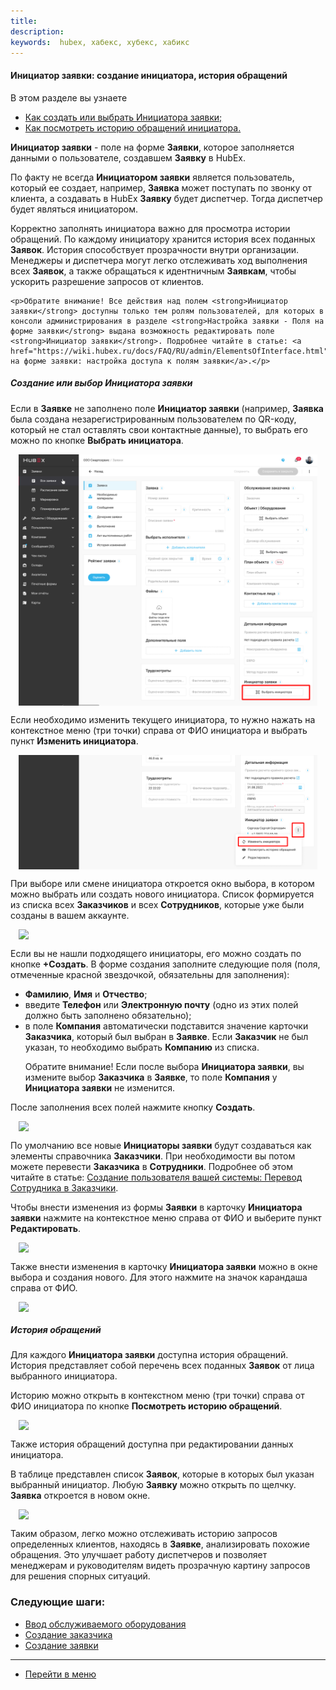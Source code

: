 ```yaml
---
title:
description:
keywords:  hubex, хабекс, хубекс, хабикс
---
```


#### Инициатор заявки: создание инициатора, история обращений
В этом разделе вы узнаете
<html>
<meta charset="utf-8">

<ul>
    <li><a href="#initiator">Как создать или выбрать Инициатора заявки;</a></li>
    <li><a href="#history">Как посмотреть историю обращений инициатора.</a></li>


</ul>
</html>

<body>
<p><strong>Инициатор заявки</strong> - поле на форме <strong>Заявки</strong>, которое заполняется данными о
    пользователе, создавшем
    <strong>Заявку</strong> в HubEx. </p>

<p>По факту не всегда <strong>Инициатором заявки</strong> является пользователь, который ее создает, например,
    <strong>Заявка</strong> может поступать по звонку от
    клиента, а создавать в HubEx <strong>Заявку</strong> будет диспетчер. Тогда диспетчер будет являться инициатором.
</p>

<p>Корректно заполнять инициатора важно для просмотра истории обращений. По каждому инициатору хранится история
    всех поданных <strong>Заявок</strong>. История способствует прозрачности внутри организации.
    Менеджеры и диспетчера
    могут легко отслеживать ход выполнения всех <strong>Заявок</strong>, а также обращаться к идентничным
    <strong>Заявкам</strong>, чтобы ускорить разрешение запросов
    от клиентов.</p>

    <p>Обратите внимание! Все действия над полем <strong>Инициатор заявки</strong> доступны только тем ролям пользователей, для которых в консоли администрирования в разделе <strong>Настройка заявки - Поля на форме заявки</strong> выдана возможность редактировать поле <strong>Инициатор заявки</strong>. Подробнее читайте в статье: <a href="https://wiki.hubex.ru/docs/FAQ/RU/admin/ElementsOfInterface.html">Поля на форме заявки: настройка доступа к полям заявки</a>.</p>

<h5 id="initiator">Создание или выбор Инициатора заявки</h5>
<p>Если в <strong>Заявке</strong> не заполнено поле <strong>Инициатор заявки</strong> (например, <strong>Заявка</strong>
    была создана
    незарегистрированным пользователем по QR-коду, который не стал оставлять свои контактные данные), то выбрать его
    можно по кнопке <strong>Выбрать
    инициатора</strong>. </p>


<div>
    <img style="margin: 0 auto; display: block; max-width: 95%;"
         src="/attachments/images/FAQ/USER/UsersRequests/Ticket.jpg"/>
</div>

<p>Если необходимо изменить текущего инициатора, то нужно нажать на контекстное меню (три точки) справа от ФИО
    инициатора и
    выбрать пункт <strong>Изменить инициатора</strong>.</p>

<div>
    <img style="margin: 0 auto; display: block; max-width: 95%;"
         src="/attachments/images/FAQ/USER/UsersRequests/Initiator.jpg"/>
</div>

<p>При выборе или смене инициатора откроется окно выбора, в котором можно выбрать или создать нового инициатора. Список
    формируется из списка всех <strong>Заказчиков</strong> и всех <strong>Сотрудников</strong>, которые уже были
    созданы в вашем аккаунте. </p>
<div>
    <img style="margin: 0 auto; display: block; max-width: 95%;"
         src="/attachments/images/FAQ/USER/UsersRequests/.jpg"/>
</div>

<p>Если вы не нашли подходящего инициаторы, его можно создать по кнопке <strong>+Создать</strong>. В форме создания
    заполните следующие
    поля (поля, отмеченные красной звездочкой, обязательны для заполнения):</p>
<ul>
    <li><strong>Фамилию</strong>, <strong>Имя</strong> и <strong>Отчество</strong>;</li>
    <li>введите <strong>Телефон</strong> или <strong>Электронную почту</strong> (одно из этих полей должно быть
        заполнено обязательно);
    </li>
    <li>в поле <strong>Компания</strong> автоматически подставится значение карточки <strong>Заказчика</strong>, который
        был выбран в <strong>Заявке</strong>.
        Если <strong>Заказчик</strong>
        не был указан, то необходимо выбрать <strong>Компанию</strong> из списка.
        <p>Обратите внимание! Если после выбора <strong>Инициатора заявки</strong>, вы измените выбор
            <strong>Заказчика</strong> в <strong>Заявке</strong>, то поле <strong>Компания</strong> у
            <strong>Инициатора заявки</strong> не изменится.</p>
    </li>
</ul>

<p>После заполнения всех полей нажмите кнопку <strong>Создать</strong>.</p>
<div>
    <img style="margin: 0 auto; display: block; max-width: 95%;"
         src="/attachments/images/FAQ/USER/UsersRequests/.jpg"/>
</div>

<p>По умолчанию все новые <strong>Инициаторы заявки</strong> будут создаваться как элементы справочника <strong>Заказчики</strong>. При необходимости вы
    потом можете перевести <strong>Заказчика</strong> в <strong>Сотрудники</strong>. Подробнее об этом читайте в статье: <a
            href="https://wiki.hubex.ru/docs/FAQ/RU/user/CreatingUser.html#movetocust">Создание пользователя
        вашей системы: Перевод Сотрудника в Заказчики</a>.</p>

<p>Чтобы внести изменения из формы <strong>Заявки</strong> в карточку <strong>Инициатора заявки</strong> нажмите на
    контекстное меню
    справа от ФИО и выберите пункт <strong>Редактировать</strong>.</p>
<div>
    <img style="margin: 0 auto; display: block; max-width: 95%;"
         src="/attachments/images/FAQ/USER/UsersRequests/.jpg"/>
</div>

<p>Также внести изменения в карточку <strong>Инициатора заявки</strong> можно в окне выбора и создания нового. Для этого
    нажмите на значок
    карандаша справа от ФИО.</p>
<div>
    <img style="margin: 0 auto; display: block; max-width: 95%;"
         src="/attachments/images/FAQ/USER/UsersRequests/.jpg"/>
</div>

<h5 id="history">История обращений</h5>
<p>Для каждого <strong>Инициатора заявки</strong> доступна история обращений. История представляет собой перечень всех
    поданных <strong>Заявок</strong> от лица выбранного инициатора.</p>
<p>Историю можно открыть в контекстном меню (три точки) справа от ФИО инициатора по кнопке <strong>Посмотреть историю
    обращений</strong>.</p>
<div>
    <img style="margin: 0 auto; display: block; max-width: 95%;"
         src="/attachments/images/FAQ/USER/UsersRequests/.jpg"/>
</div>

<p>Также история обращений доступна при редактировании данных инициатора.</p>
<p>В таблице представлен список <strong>Заявок</strong>, которые в которых был указан выбранный инициатор. Любую
    <strong>Заявку</strong> можно открыть по
    щелчку. <strong>Заявка</strong> откроется в новом окне.</p>
<div>
    <img style="margin: 0 auto; display: block; max-width: 95%;"
         src="/attachments/images/FAQ/USER/UsersRequests/.jpg"/>
</div>

<p>Таким образом, легко можно отслеживать историю запросов определенных клиентов, находясь в <strong>Заявке</strong>,
    анализировать похожие обращения. Это улучшает работу диспетчеров и позволяет
    менеджерам и руководителям видеть прозрачную картину запросов для решения спорных ситуаций.</p>
</body>

### Следующие шаги:
- [Ввод обслуживаемого оборудования](./CreatingObjects.md)
- [Создание заказчика](./CreatingCustomer.md)
- [Создание заявки](./CreatingTicket.md)


___
- [Перейти в меню](http://wiki.hubex.ru)
